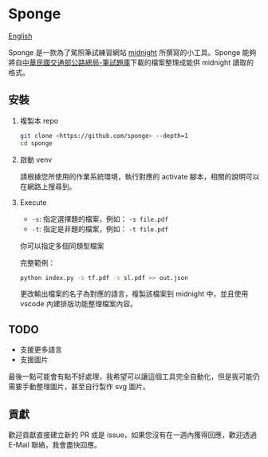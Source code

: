 # Sponge

[English](./README_EN.md)

Sponge 是一款為了駕照筆試練習網站
[midnight](https://github.com/cheetosysst/midnight) 所撰寫的小工具。Sponge
能夠將自[中華民國交通部公路總局-筆試題庫](https://www.thb.gov.tw/cl.aspx?n=12)下載的檔案整理成能供
midnight 讀取的格式。

## 安裝

1. 複製本 repo

   ```bash
   git clone <https://github.com/sponge> --depth=1
   cd sponge
   ```

2. 啟動 venv

   請根據您所使用的作業系統環境，執行對應的 activate
   腳本，相關的說明可以在網路上搜尋到。

3. Execute
   - `-s`: 指定選擇題的檔案，例如： `-s file.pdf`
   - `-t`: 指定是非題的檔案，例如： `-t file.pdf`

   你可以指定多個同類型檔案

   完整範例：

   ```bash
   python index.py -s tf.pdf -s sl.pdf >> out.json
   ```

   更改輸出檔案的名子為對應的語言，複製該檔案到 midnight 中，並且使用 vscode
   內建排版功能整理檔案內容。

## TODO

- 支援更多語言
- 支援圖片

最後一點可能會有點不好處理，我希望可以讓這個工具完全自動化，但是我可能仍需要手動整理圖片，甚至自行製作
svg 圖片。

## 貢獻

歡迎貢獻直接建立新的 PR 或是 issue，如果您沒有在一週內獲得回應，歡迎透過 E-Mail
聯絡，我會盡快回應。
